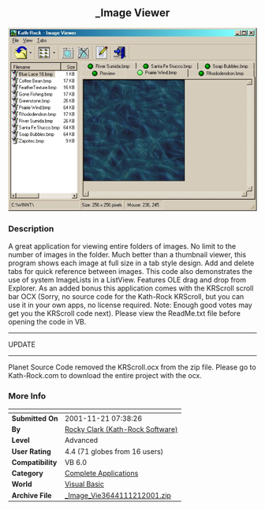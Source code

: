 ﻿<div align="center">

## \_Image Viewer

<img src="PIC20011121810488738.jpg">
</div>

### Description

A great application for viewing entire folders of images. No limit to the number of images in the folder. Much better than a thumbnail viewer, this program shows each image at full size in a tab style design. Add and delete tabs for quick reference between images. This code also demonstrates the use of system ImageLists in a ListView. Features OLE drag and drop from Explorer. As an added bonus this application comes with the KRScroll scroll bar OCX (Sorry, no source code for the Kath-Rock KRScroll, but you can use it in your own apps, no license required. Note: Enough good votes may get you the KRScroll code next). Please view the ReadMe.txt file before opening the code in VB.

----

UPDATE 

----

Planet Source Code removed the KRScroll.ocx from the zip file. Please go to Kath-Rock.com to download the entire project with the ocx.
 
### More Info
 


<span>             |<span>
---                |---
**Submitted On**   |2001-11-21 07:38:26
**By**             |[Rocky Clark \(Kath\-Rock Software\)](https://github.com/Planet-Source-Code/PSCIndex/blob/master/ByAuthor/rocky-clark-kath-rock-software.md)
**Level**          |Advanced
**User Rating**    |4.4 (71 globes from 16 users)
**Compatibility**  |VB 6\.0
**Category**       |[Complete Applications](https://github.com/Planet-Source-Code/PSCIndex/blob/master/ByCategory/complete-applications__1-27.md)
**World**          |[Visual Basic](https://github.com/Planet-Source-Code/PSCIndex/blob/master/ByWorld/visual-basic.md)
**Archive File**   |[\_Image\_Vie3644111212001\.zip](https://github.com/Planet-Source-Code/rocky-clark-kath-rock-software-image-viewer__1-29062/archive/master.zip)








